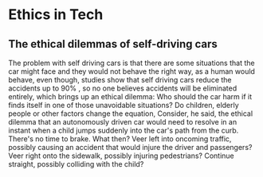 # Ethics in Tech

## The ethical dilemmas of self-driving cars

The problem with self driving cars is that there are some situations that the car might face and they would not behave the right way, as a human would behave, even though, studies show that self driving cars reduce the accidents up to 90% , so no one believes accidents will be eliminated entirely, which brings up an ethical dilemma: Who should the car harm if it finds itself in one of those unavoidable situations? Do children, elderly people or other factors change the equation, Consider, he said, the ethical dilemma that an autonomously driven car would need to resolve in an instant when a child jumps suddenly into the car's path from the curb. There's no time to brake. What then? Veer left into oncoming traffic, possibly causing an accident that would injure the driver and passengers? Veer right onto the sidewalk, possibly injuring pedestrians? Continue straight, possibly colliding with the child?
